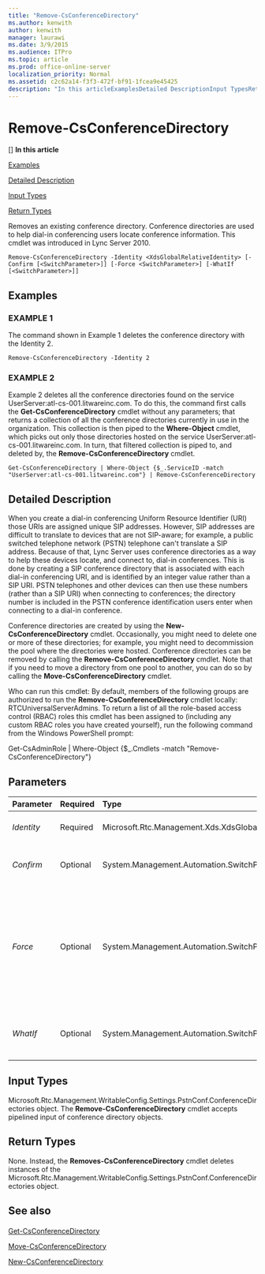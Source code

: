 ```yaml
---
title: "Remove-CsConferenceDirectory"
ms.author: kenwith
author: kenwith
manager: laurawi
ms.date: 3/9/2015
ms.audience: ITPro
ms.topic: article
ms.prod: office-online-server
localization_priority: Normal
ms.assetid: c2c62a14-f3f3-472f-bf91-1fcea9e45425
description: "In this articleExamplesDetailed DescriptionInput TypesReturn Types"
---
```


# Remove-CsConferenceDirectory
[]
 **In this article**
  
[Examples](#sectionSection0)
  
[Detailed Description](#sectionSection1)
  
[Input Types](#sectionSection2)
  
[Return Types](#sectionSection3)
  
Removes an existing conference directory. Conference directories are used to help dial-in conferencing users locate conference information. This cmdlet was introduced in Lync Server 2010.
  
```
Remove-CsConferenceDirectory -Identity <XdsGlobalRelativeIdentity> [-Confirm [<SwitchParameter>]] [-Force <SwitchParameter>] [-WhatIf [<SwitchParameter>]]
```

## Examples
<a name="sectionSection0"> </a>

### EXAMPLE 1

The command shown in Example 1 deletes the conference directory with the Identity 2.
  
```
Remove-CsConferenceDirectory -Identity 2
```

### EXAMPLE 2

Example 2 deletes all the conference directories found on the service UserServer:atl-cs-001.litwareinc.com. To do this, the command first calls the **Get-CsConferenceDirectory** cmdlet without any parameters; that returns a collection of all the conference directories currently in use in the organization. This collection is then piped to the **Where-Object** cmdlet, which picks out only those directories hosted on the service UserServer:atl-cs-001.litwareinc.com. In turn, that filtered collection is piped to, and deleted by, the **Remove-CsConferenceDirectory** cmdlet. 
  
```
Get-CsConferenceDirectory | Where-Object {$_.ServiceID -match "UserServer:atl-cs-001.litwareinc.com"} | Remove-CsConferenceDirectory
```

## Detailed Description
<a name="sectionSection1"> </a>

When you create a dial-in conferencing Uniform Resource Identifier (URI) those URIs are assigned unique SIP addresses. However, SIP addresses are difficult to translate to devices that are not SIP-aware; for example, a public switched telephone network (PSTN) telephone can't translate a SIP address. Because of that, Lync Server uses conference directories as a way to help these devices locate, and connect to, dial-in conferences. This is done by creating a SIP conference directory that is associated with each dial-in conferencing URI, and is identified by an integer value rather than a SIP URI. PSTN telephones and other devices can then use these numbers (rather than a SIP URI) when connecting to conferences; the directory number is included in the PSTN conference identification users enter when connecting to a dial-in conference.
  
Conference directories are created by using the **New-CsConferenceDirectory** cmdlet. Occasionally, you might need to delete one or more of these directories; for example, you might need to decommission the pool where the directories were hosted. Conference directories can be removed by calling the **Remove-CsConferenceDirectory** cmdlet. Note that if you need to move a directory from one pool to another, you can do so by calling the **Move-CsConferenceDirectory** cmdlet. 
  
Who can run this cmdlet: By default, members of the following groups are authorized to run the **Remove-CsConferenceDirectory** cmdlet locally: RTCUniversalServerAdmins. To return a list of all the role-based access control (RBAC) roles this cmdlet has been assigned to (including any custom RBAC roles you have created yourself), run the following command from the Windows PowerShell prompt: 
  
Get-CsAdminRole | Where-Object {$_.Cmdlets -match "Remove-CsConferenceDirectory"}
  
## Parameters
<a name="sectionSection1"> </a>

|**Parameter**|**Required**|**Type**|**Description**|
|:-----|:-----|:-----|:-----|
| _Identity_ <br/> |Required  <br/> |Microsoft.Rtc.Management.Xds.XdsGlobalRelativeIdentity  <br/> |Numeric identity of the conference directory to be removed.  <br/> |
| _Confirm_ <br/> |Optional  <br/> |System.Management.Automation.SwitchParameter  <br/> |Prompts you for confirmation before executing the command.  <br/> |
| _Force_ <br/> |Optional  <br/> |System.Management.Automation.SwitchParameter  <br/> |When present, removes the conference directory even if the pool that hosts the directory is currently unavailable. By default, the **Remove-CsConferenceDirectory** cmdlet will not remove directories if the corresponding pool cannot be contacted.  <br/> |
| _WhatIf_ <br/> |Optional  <br/> |System.Management.Automation.SwitchParameter  <br/> |Describes what would happen if you executed the command without actually executing the command.  <br/> |
   
## Input Types
<a name="sectionSection2"> </a>

Microsoft.Rtc.Management.WritableConfig.Settings.PstnConf.ConferenceDirectories object. The **Remove-CsConferenceDirectory** cmdlet accepts pipelined input of conference directory objects. 
  
## Return Types
<a name="sectionSection3"> </a>

None. Instead, the **Removes-CsConferenceDirectory** cmdlet deletes instances of the Microsoft.Rtc.Management.WritableConfig.Settings.PstnConf.ConferenceDirectories object. 
  
## See also
<a name="sectionSection3"> </a>

#### 

[Get-CsConferenceDirectory](get-csconferencedirectory.md)
  
[Move-CsConferenceDirectory](move-csconferencedirectory.md)
  
[New-CsConferenceDirectory](new-csconferencedirectory.md)

